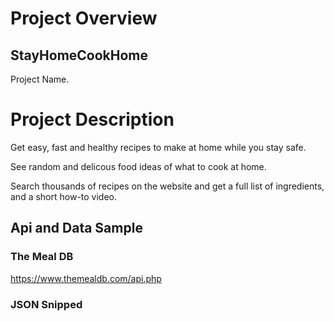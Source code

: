 # Project Overview

## StayHomeCookHome
Project Name.

# Project Description

Get easy, fast and healthy recipes to make at home while you stay safe. 

See random and delicous food ideas of what to cook at home.

Search thousands of recipes on the website and get a full list of ingredients, and a short how-to video.

## Api and Data Sample

### The Meal DB

https://www.themealdb.com/api.php

### JSON Snipped

